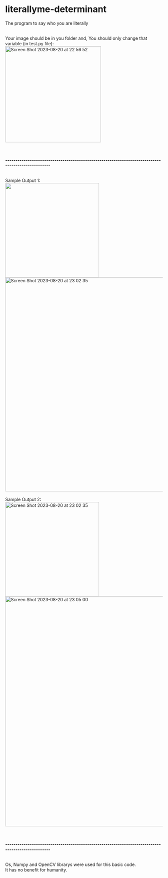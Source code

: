 # literallyme-determinant
The program to say who you are literally
<br>
<br>

Your image should be in you folder and, 
You should only change that variable (in test.py file):<br>
<img width="306" alt="Screen Shot 2023-08-20 at 22 56 52" src="https://github.com/aliemre2023/literallyme-determinant/assets/93014021/5b205f9a-5013-4dc3-a5d8-533df9a1b193">

<br><br>
<b>--------------------------------------------------------------------------------------------------</b>
<br><br>


Sample Output 1:<br>
<img width="300" src="https://github.com/aliemre2023/literallyme-determinant/assets/93014021/39cc2f13-77f4-446a-835b-55ef091f5808"><br>
<img width="682" alt="Screen Shot 2023-08-20 at 23 02 35" src="https://github.com/aliemre2023/literallyme-determinant/assets/93014021/bb7e9f33-9eda-43b7-9083-c4f340d210a6">
<br><br>
Sample Output 2:<br>
<img width="300" alt="Screen Shot 2023-08-20 at 23 02 35" src="https://github.com/aliemre2023/literallyme-determinant/assets/93014021/ae42dfda-9a73-490f-a831-641aeed7d32e"><br>
<img width="733" alt="Screen Shot 2023-08-20 at 23 05 00" src="https://github.com/aliemre2023/literallyme-determinant/assets/93014021/f831c3ba-ed46-49f5-b949-2da94fee1773">

<br><br>
<b>--------------------------------------------------------------------------------------------------</b>
<br><br>

Os, Numpy and OpenCV librarys were used for this basic code.<br>
It has no benefit for humanity.
